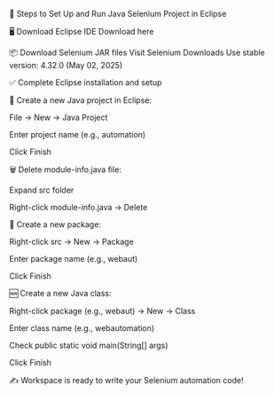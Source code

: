 🚀 Steps to Set Up and Run Java Selenium Project in Eclipse

🖥️ Download Eclipse IDE
Download here

📦 Download Selenium JAR files
Visit Selenium Downloads
Use stable version: 4.32.0 (May 02, 2025)

✅ Complete Eclipse installation and setup

📂 Create a new Java project in Eclipse:

File → New → Java Project

Enter project name (e.g., automation)

Click Finish

🗑️ Delete module-info.java file:

Expand src folder

Right-click module-info.java → Delete

📁 Create a new package:

Right-click src → New → Package

Enter package name (e.g., webaut)

Click Finish

🆕 Create a new Java class:

Right-click package (e.g., webaut) → New → Class

Enter class name (e.g., webautomation)

Check public static void main(String[] args)

Click Finish

✍️ Workspace is ready to write your Selenium automation code!
